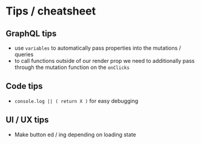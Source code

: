 # Tips / cheatsheet

## GraphQL tips

- use `variables` to automatically pass properties into the mutations / queries
- to call functions outside of our render prop we need to additionally pass through the mutation function on the `onClicks`

## Code tips

- `console.log || ( return X )` for easy debugging

## UI / UX tips

- Make button ed / ing depending on loading state